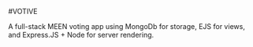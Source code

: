 #VOTIVE

A full-stack MEEN voting app using MongoDb for storage, EJS for views, and Express.JS + Node for server rendering.
